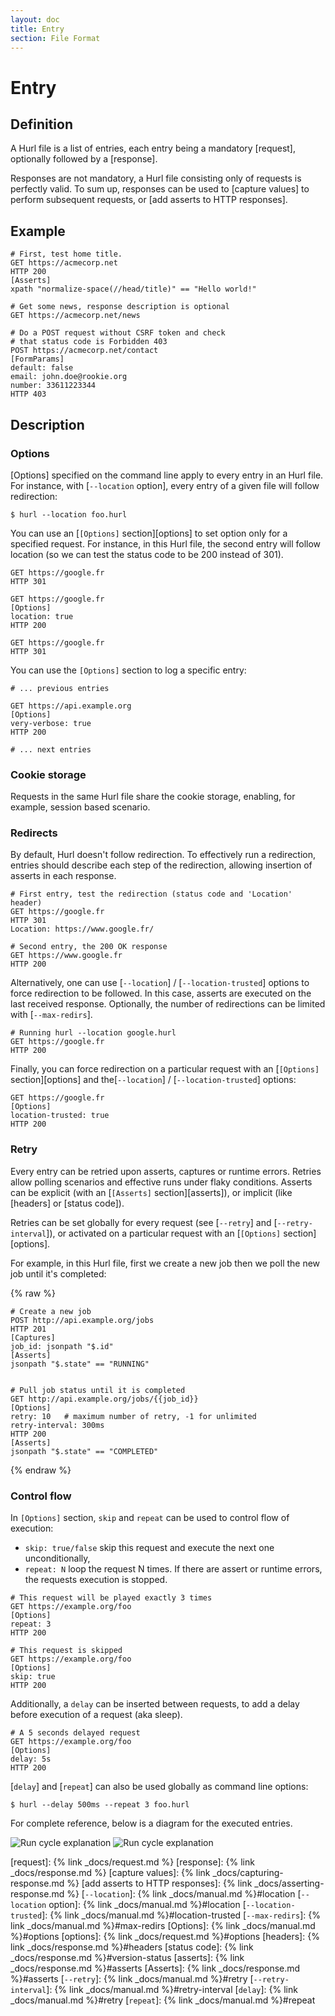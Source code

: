 ```yaml
---
layout: doc
title: Entry
section: File Format
---
```


# Entry

## Definition

A Hurl file is a list of entries, each entry being a mandatory [request], optionally followed by a [response].

Responses are not mandatory, a Hurl file consisting only of requests is perfectly valid. To sum up, responses can be used
to [capture values] to perform subsequent requests, or [add asserts to HTTP responses].

## Example

```hurl
# First, test home title.
GET https://acmecorp.net
HTTP 200
[Asserts]
xpath "normalize-space(//head/title)" == "Hello world!"

# Get some news, response description is optional
GET https://acmecorp.net/news

# Do a POST request without CSRF token and check
# that status code is Forbidden 403
POST https://acmecorp.net/contact
[FormParams]
default: false
email: john.doe@rookie.org
number: 33611223344
HTTP 403
```

## Description

### Options

[Options] specified on the command line apply to every entry in an Hurl file. For instance, with [`--location` option],
every entry of a given file will follow redirection:

```shell
$ hurl --location foo.hurl
```

You can use an [`[Options]` section][options] to set option only for a specified request. For instance, in this Hurl file,
the second entry will follow location (so we can test the status code to be 200 instead of 301).

```hurl
GET https://google.fr
HTTP 301

GET https://google.fr
[Options]
location: true
HTTP 200

GET https://google.fr
HTTP 301
```

You can use the `[Options]` section to log a specific entry:

```hurl
# ... previous entries

GET https://api.example.org
[Options]
very-verbose: true
HTTP 200

# ... next entries
```

### Cookie storage

Requests in the same Hurl file share the cookie storage, enabling, for example, session based scenario.

### Redirects

By default, Hurl doesn't follow redirection. To effectively run a redirection, entries should describe each step
of the redirection, allowing insertion of asserts in each response.

```hurl
# First entry, test the redirection (status code and 'Location' header)
GET https://google.fr
HTTP 301
Location: https://www.google.fr/

# Second entry, the 200 OK response
GET https://www.google.fr
HTTP 200
```

Alternatively, one can use [`--location`] / [`--location-trusted`] options to force redirection
to be followed. In this case, asserts are executed on the last received response. Optionally, the number of
redirections can be limited with [`--max-redirs`].

```hurl
# Running hurl --location google.hurl
GET https://google.fr
HTTP 200
```

Finally, you can force redirection on a particular request with an [`[Options]` section][options] and the[`--location`] 
/ [`--location-trusted`] options:

```hurl
GET https://google.fr
[Options]
location-trusted: true
HTTP 200
```

### Retry

Every entry can be retried upon asserts, captures or runtime errors. Retries allow polling scenarios and effective runs 
under flaky conditions. Asserts can be explicit (with an [`[Asserts]` section][asserts]), or implicit (like [headers] or [status code]).

Retries can be set globally for every request (see [`--retry`] and [`--retry-interval`]), 
or activated on a particular request with an [`[Options]` section][options].

For example, in this Hurl file, first we create a new job then we poll the new job until it's completed:

{% raw %}
```hurl
# Create a new job
POST http://api.example.org/jobs
HTTP 201
[Captures]
job_id: jsonpath "$.id"
[Asserts]
jsonpath "$.state" == "RUNNING"


# Pull job status until it is completed
GET http://api.example.org/jobs/{{job_id}}
[Options]
retry: 10   # maximum number of retry, -1 for unlimited
retry-interval: 300ms
HTTP 200
[Asserts]
jsonpath "$.state" == "COMPLETED"
```
{% endraw %}


### Control flow

In `[Options]` section, `skip` and `repeat` can be used to control flow of execution:

- `skip: true/false` skip this request and execute the next one unconditionally,
- `repeat: N` loop the request N times. If there are assert or runtime errors, the requests execution is stopped.

```hurl
# This request will be played exactly 3 times
GET https://example.org/foo
[Options]
repeat: 3
HTTP 200

# This request is skipped
GET https://example.org/foo
[Options]
skip: true
HTTP 200
```

Additionally, a `delay` can be inserted between requests, to add a delay before execution of a request (aka sleep).

```hurl
# A 5 seconds delayed request 
GET https://example.org/foo
[Options]
delay: 5s
HTTP 200
```

[`delay`] and [`repeat`] can also be used globally as command line options:

```shell
$ hurl --delay 500ms --repeat 3 foo.hurl
```



For complete reference, below is a diagram for the executed entries.

<div class="picture">
    <img class="u-theme-light u-drop-shadow u-border u-max-width-100" src="{{ '/assets/img/run-cycle-light.svg' | prepend:site.baseurl }}" alt="Run cycle explanation"/>
    <img class="u-theme-dark u-drop-shadow u-border u-max-width-100" src="{{ '/assets/img/run-cycle-dark.svg' | prepend:site.baseurl }}" alt="Run cycle explanation"/>
</div>



[request]: {% link _docs/request.md %}
[response]: {% link _docs/response.md %}
[capture values]: {% link _docs/capturing-response.md %}
[add asserts to HTTP responses]: {% link _docs/asserting-response.md %}
[`--location`]: {% link _docs/manual.md %}#location
[`--location` option]: {% link _docs/manual.md %}#location
[`--location-trusted`]: {% link _docs/manual.md %}#location-trusted
[`--max-redirs`]: {% link _docs/manual.md %}#max-redirs
[Options]: {% link _docs/manual.md %}#options
[options]: {% link _docs/request.md %}#options
[headers]: {% link _docs/response.md %}#headers
[status code]: {% link _docs/response.md %}#version-status
[asserts]: {% link _docs/response.md %}#asserts
[Asserts]: {% link _docs/response.md %}#asserts
[`--retry`]: {% link _docs/manual.md %}#retry
[`--retry-interval`]: {% link _docs/manual.md %}#retry-interval
[`delay`]: {% link _docs/manual.md %}#retry 
[`repeat`]: {% link _docs/manual.md %}#repeat
